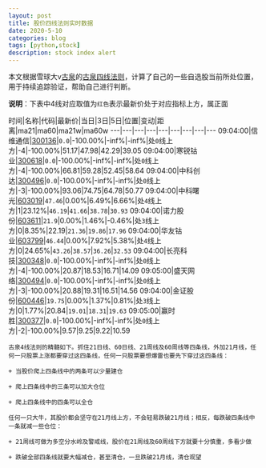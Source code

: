 ```yaml
---
layout: post
title: 股价四线法则实时数据
date: 2020-5-10
categories: blog
tags: [python,stock]
description: stock index alert
---
```



本文根据雪球大v[古泉](https://xueqiu.com/u/7148646888)的[古泉四线法则](https://xueqiu.com/7148646888/130498192)，计算了自己的一些自选股当前所处位置，用于持续追踪验证，帮助自己进行判断。

**说明**：下表中4线对应取值为`红色`表示最新价处于对应指标上方，属正面

时间|名称|代码|最新价|当日|3日|5日|位置|变动|距离|ma21|ma60|ma21w|ma60w
---|---|---|---|---|---|---|---|---
09:04:00|信维通信|[300136](https://xueqiu.com/S/SZ300136)|`0.0`|-100.00%|-inf%|-inf%|处`0`线上方|-4|-100.00%|51.17|47.98|42.29|39.05
09:04:00|寒锐钴业|[300618](https://xueqiu.com/S/SZ300618)|`0.0`|-100.00%|-inf%|-inf%|处`0`线上方|-4|-100.00%|66.81|59.28|52.45|58.64
09:04:00|中科创达|[300496](https://xueqiu.com/S/SZ300496)|`0.0`|-100.00%|-inf%|-inf%|处`0`线上方|-3|-100.00%|93.06|74.75|64.78|50.77
09:04:00|中科曙光|[603019](https://xueqiu.com/S/SH603019)|`47.46`|0.00%|6.49%|6.66%|处`4`线上方|1|23.12%|`46.19`|`41.66`|`38.78`|`30.93`
09:04:00|诺力股份|[603611](https://xueqiu.com/S/SH603611)|`21.9`|0.00%|1.46%|-0.46%|处`3`线上方|0|8.35%|22.19|`21.36`|`19.86`|`17.96`
09:04:00|华友钴业|[603799](https://xueqiu.com/S/SH603799)|`46.44`|0.00%|7.92%|5.38%|处`4`线上方|0|24.65%|`43.26`|`38.57`|`36.26`|`32.53`
09:04:00|长亮科技|[300348](https://xueqiu.com/S/SZ300348)|`0.0`|-100.00%|-inf%|-inf%|处`0`线上方|-4|-100.00%|20.87|18.53|16.71|14.09
09:05:00|盛天网络|[300494](https://xueqiu.com/S/SZ300494)|`0.0`|-100.00%|-inf%|-inf%|处`0`线上方|-3|-100.00%|20.88|19.31|16.51|14.56
09:04:00|金证股份|[600446](https://xueqiu.com/S/SH600446)|`19.75`|0.00%|1.37%|0.81%|处`3`线上方|0|1.77%|20.84|`19.01`|`18.31`|`19.63`
09:05:00|赢时胜|[300377](https://xueqiu.com/S/SZ300377)|`0.0`|-100.00%|-inf%|-inf%|处`0`线上方|-2|-100.00%|9.57|9.25|9.22|10.59

```
古泉4线法则的精髓如下。抓住21日线、60日线、21周线及60周线等四条线，外加21月线，任何一只股票上涨都要穿过这四条线，任何一只股票要想爆雷也要先下穿过这四条线：

+ 当股价爬上四条线中的两条可以少量建仓

+ 爬上四条线中的三条可以加大仓位

+ 爬上四条线中的四条可以全仓

任何一只大牛，其股价都会坚守在21月线上方，不会轻易跌破21月线；相反，每跌破四条线中一条就减一些仓位：

+ 21周线可做为多空分水岭及警戒线，股价在21周线及60周线下方就要十分慎重，多看少做

+ 跌破全部四条线就要大幅减仓，甚至清仓，一旦跌破21月线，清仓观望
```